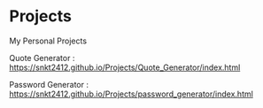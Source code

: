 # Projects
My Personal Projects


Quote Generator : https://snkt2412.github.io/Projects/Quote_Generator/index.html

Password Generator : https://snkt2412.github.io/Projects/password_generator/index.html

